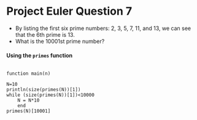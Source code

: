 Project Euler Question 7
============================
- By listing the first six prime numbers: 2, 3, 5, 7, 11, and 13, we can see that the 6th prime is 13.
- What is the 10001st prime number?

#### Using the `primes` function
<pre><code>
function main(n)

N=10
println(size(primes(N))[1])
while (size(primes(N))[1])<10000
	N = N*10
	end
primes(N)[10001]
</code></pre>


